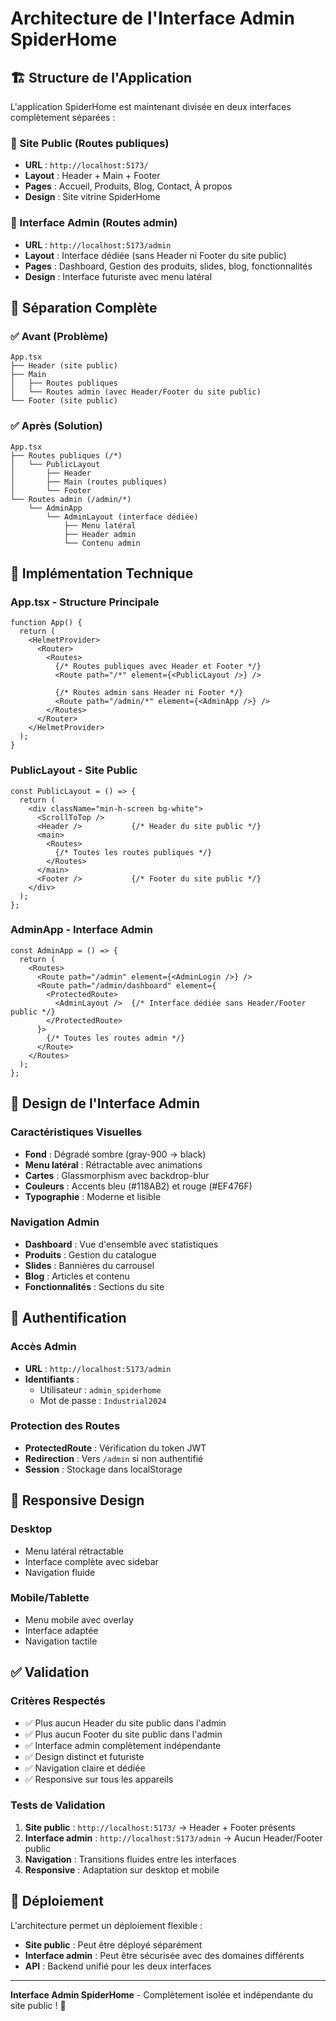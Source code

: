 # Architecture de l'Interface Admin SpiderHome

## 🏗️ Structure de l'Application

L'application SpiderHome est maintenant divisée en deux interfaces complètement séparées :

### 📱 Site Public (Routes publiques)
- **URL** : `http://localhost:5173/`
- **Layout** : Header + Main + Footer
- **Pages** : Accueil, Produits, Blog, Contact, À propos
- **Design** : Site vitrine SpiderHome

### 🔐 Interface Admin (Routes admin)
- **URL** : `http://localhost:5173/admin`
- **Layout** : Interface dédiée (sans Header ni Footer du site public)
- **Pages** : Dashboard, Gestion des produits, slides, blog, fonctionnalités
- **Design** : Interface futuriste avec menu latéral

## 🎯 Séparation Complète

### ✅ Avant (Problème)
```
App.tsx
├── Header (site public)
├── Main
│   ├── Routes publiques
│   └── Routes admin (avec Header/Footer du site public)
└── Footer (site public)
```

### ✅ Après (Solution)
```
App.tsx
├── Routes publiques (/*)
│   └── PublicLayout
│       ├── Header
│       ├── Main (routes publiques)
│       └── Footer
└── Routes admin (/admin/*)
    └── AdminApp
        └── AdminLayout (interface dédiée)
            ├── Menu latéral
            ├── Header admin
            └── Contenu admin
```

## 🔧 Implémentation Technique

### App.tsx - Structure Principale
```tsx
function App() {
  return (
    <HelmetProvider>
      <Router>
        <Routes>
          {/* Routes publiques avec Header et Footer */}
          <Route path="/*" element={<PublicLayout />} />
          
          {/* Routes admin sans Header ni Footer */}
          <Route path="/admin/*" element={<AdminApp />} />
        </Routes>
      </Router>
    </HelmetProvider>
  );
}
```

### PublicLayout - Site Public
```tsx
const PublicLayout = () => {
  return (
    <div className="min-h-screen bg-white">
      <ScrollToTop />
      <Header />           {/* Header du site public */}
      <main>
        <Routes>
          {/* Toutes les routes publiques */}
        </Routes>
      </main>
      <Footer />           {/* Footer du site public */}
    </div>
  );
};
```

### AdminApp - Interface Admin
```tsx
const AdminApp = () => {
  return (
    <Routes>
      <Route path="/admin" element={<AdminLogin />} />
      <Route path="/admin/dashboard" element={
        <ProtectedRoute>
          <AdminLayout />  {/* Interface dédiée sans Header/Footer public */}
        </ProtectedRoute>
      }>
        {/* Toutes les routes admin */}
      </Route>
    </Routes>
  );
};
```

## 🎨 Design de l'Interface Admin

### Caractéristiques Visuelles
- **Fond** : Dégradé sombre (gray-900 → black)
- **Menu latéral** : Rétractable avec animations
- **Cartes** : Glassmorphism avec backdrop-blur
- **Couleurs** : Accents bleu (#118AB2) et rouge (#EF476F)
- **Typographie** : Moderne et lisible

### Navigation Admin
- **Dashboard** : Vue d'ensemble avec statistiques
- **Produits** : Gestion du catalogue
- **Slides** : Bannières du carrousel
- **Blog** : Articles et contenu
- **Fonctionnalités** : Sections du site

## 🔐 Authentification

### Accès Admin
- **URL** : `http://localhost:5173/admin`
- **Identifiants** :
  - Utilisateur : `admin_spiderhome`
  - Mot de passe : `Industrial2024`

### Protection des Routes
- **ProtectedRoute** : Vérification du token JWT
- **Redirection** : Vers `/admin` si non authentifié
- **Session** : Stockage dans localStorage

## 📱 Responsive Design

### Desktop
- Menu latéral rétractable
- Interface complète avec sidebar
- Navigation fluide

### Mobile/Tablette
- Menu mobile avec overlay
- Interface adaptée
- Navigation tactile

## ✅ Validation

### Critères Respectés
- ✅ Plus aucun Header du site public dans l'admin
- ✅ Plus aucun Footer du site public dans l'admin
- ✅ Interface admin complètement indépendante
- ✅ Design distinct et futuriste
- ✅ Navigation claire et dédiée
- ✅ Responsive sur tous les appareils

### Tests de Validation
1. **Site public** : `http://localhost:5173/` → Header + Footer présents
2. **Interface admin** : `http://localhost:5173/admin` → Aucun Header/Footer public
3. **Navigation** : Transitions fluides entre les interfaces
4. **Responsive** : Adaptation sur desktop et mobile

## 🚀 Déploiement

L'architecture permet un déploiement flexible :
- **Site public** : Peut être déployé séparément
- **Interface admin** : Peut être sécurisée avec des domaines différents
- **API** : Backend unifié pour les deux interfaces

---

**Interface Admin SpiderHome** - Complètement isolée et indépendante du site public ! 🎉
